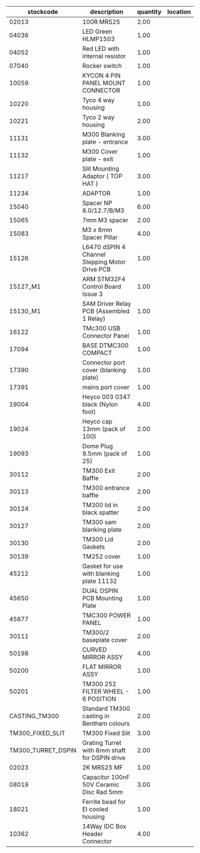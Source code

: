 |stockcode|description|quantity|location|
|---------|-----------|--------|--------|
|02013|100R MRS25|2.00||
|04036|LED Green HLMP1503|1.00||
|04052|Red LED with internal resistor|1.00||
|07040|Rocker switch|1.00||
|10059|KYCON 4 PIN PANEL MOUNT CONNECTOR|1.00||
|10220|Tyco 4 way housing|1.00||
|10221|Tyco 2 way housing|2.00||
|11131|M300 Blanking plate - entrance|3.00||
|11132|M300 Cover plate - exit|1.00||
|11217|Slit Mounting Adaptor ( TOP HAT )|3.00||
|11234|ADAPTOR|1.00||
|15040|Spacer NP 8.0/12.7/B/M3|6.00||
|15065|7mm M3 spacer|2.00||
|15083|M3 x 8mm Spacer Pillar|4.00||
|15126|L6470 dSPIN 4 Channel Stepping Motor Drive PCB|1.00||
|15127_M1|ARM STM32F4 Control Board Issue 3|1.00||
|15130_M1|SAM Driver Relay PCB (Assembled 1 Relay)|1.00||
|16122|TMc300 USB Connector Panel|1.00||
|17094|BASE DTMC300 COMPACT|1.00||
|17390|Connector port cover (blanking plate)|1.00||
|17391|mains port cover|1.00||
|19004|Heyco 003 0347 black (Nylon foot)|4.00||
|19024|Heyco cap 13mm (pack of 100)|2.00||
|19093|Dome Plug 9.5mm (pack of 25)|1.00||
|30112|TM300 Exit Baffle|2.00||
|30113|TM300 entrance baffle|2.00||
|30124|TM300 lid in black spatter|2.00||
|30127|TM300 sam blanking plate|2.00||
|30130|TM300 Lid Gaskets|2.00||
|30139|TM252 cover|1.00||
|45212|Gasket for use with blanking plate 11132|1.00||
|45650|DUAL DSPIN PCB Mounting Plate|1.00||
|45877|TMC300 POWER PANEL|1.00||
|30111|TM300/2 baseplate cover|2.00||
|50198|CURVED MIRROR ASSY|4.00||
|50200|FLAT MIRROR ASSY|1.00||
|50201|TM300 252 FILTER WHEEL - 6 POSITION|1.00||
|CASTING_TM300|Standard TM300 casting in Bentham colours|2.00||
|TM300_FIXED_SLIT|TM300 Fixed Slit|3.00||
|TM300_TURRET_DSPIN|Grating Turret with 8mm shaft for DSPIN drive|2.00||
|02023|2K MRS25 MF|1.00||
|08019|Capacitor 100nF 50V Ceramic Disc Rad 5mm|3.00||
|18021|Ferrite bead for EI cooled housing|1.00||
|10362|14Way IDC Box Header Connector|4.00||
